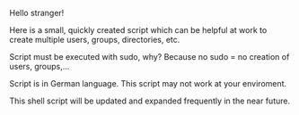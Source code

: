 Hello stranger!

Here is a small, quickly created script which can be helpful at work to create multiple users, groups, directories, etc.

Script must be executed with sudo, why? Because no sudo = no creation of users, groups,...

Script is in German language. This script may not work at your enviroment.

This shell script will be updated and expanded frequently in the near future.
